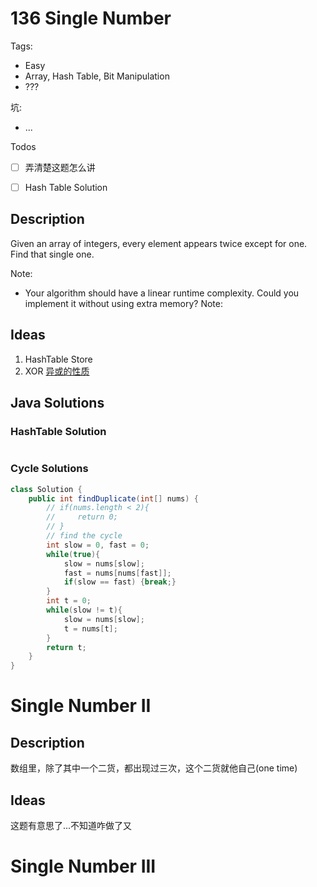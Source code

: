 # 136 Single Number

Tags:

- Easy
- Array, Hash Table, Bit Manipulation
- ???

坑:

- ...

Todos
- [ ] 弄清楚这题怎么讲
- [ ] Hash Table Solution


## Description

Given an array of integers, every element appears twice except for one. Find that single one.

Note:
- Your algorithm should have a linear runtime complexity. Could you implement it without using extra memory?
Note:



## Ideas

1. HashTable Store
2. XOR [异或的性质](http://blog.csdn.net/mrbcy/article/details/62883489)

## Java Solutions

### HashTable Solution



```java

```

### Cycle Solutions

```java
class Solution {
    public int findDuplicate(int[] nums) {
        // if(nums.length < 2){
        //     return 0;
        // }
        // find the cycle
        int slow = 0, fast = 0;
        while(true){
            slow = nums[slow];
            fast = nums[nums[fast]];
            if(slow == fast) {break;}
        }
        int t = 0;
        while(slow != t){
            slow = nums[slow];
            t = nums[t];
        }
        return t;
    }
}
```

# Single Number II

## Description

数组里，除了其中一个二货，都出现过三次，这个二货就他自己(one time)

## Ideas

这题有意思了...不知道咋做了又

# Single Number III